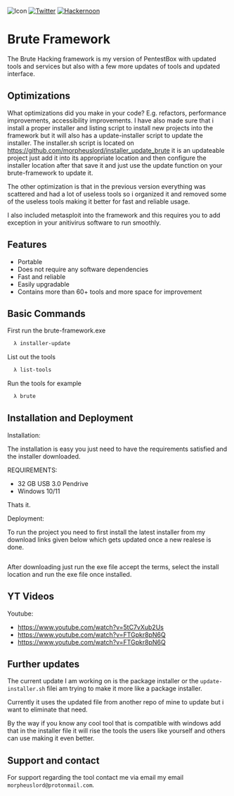 

![Icon](https://github.com/morpheuslord/Brute-Hacking-Framework-SourceCode/blob/main/icons/cmder.ico)
[![Twitter](https://img.shields.io/badge/twitter-@Morpheuslord2-red.svg)](https://twitter.com/Morpheuslord2)
[![Hackernoon](https://hackernoon.com/_next/image?url=https%3A%2F%2Fhackernoon.com%2Fhn-logo.png&w=256&q=75)](https://hackernoon.com/u/morpheuslord)

# Brute Framework

The Brute Hacking framework is my version of PentestBox with updated tools and services but also with a few more updates of tools and updated interface.



## Optimizations

What optimizations did you make in your code? E.g. refactors, performance improvements, accessibility improvements.
I have also made sure that i install a proper installer and listing script to install new projects into the framework
but it will also has a update-installer script to update the installer.
The installer.sh script is located on https://github.com/morpheuslord/installer_update_brute it is an updateable project just add it into its appropriate location and then configure the installer location after that save it and just use the update function on your brute-framework to update it.



The other optimization is that in the previous version everything was scattered and had a lot of useless tools so i organized it and removed some of the useless tools making it better for fast and reliable usage.

I also included metasploit into the framework and this requires you to add exception in your anitivirus software to run smoothly.
## Features

- Portable
- Does not require any software dependencies
- Fast and reliable
- Easily upgradable
- Contains more than 60+ tools and more space for improvement


## Basic Commands

First run the brute-framework.exe

```bash
  λ installer-update
```

List out the tools

```bash
  λ list-tools
```
Run the tools for example

```bash
  λ brute
```


## Installation and Deployment

Installation: 

The installation is easy you just need to have the requirements satisfied and the installer downloaded.

REQUIREMENTS:

* 32 GB USB 3.0 Pendrive
* Windows 10/11

Thats it.

Deployment:

To run the project you need to first install the latest installer from my download links given below which gets updated once a new realese is done.

```url

```
After downloading just run the exe file accept the terms, select the install location and run the exe file once installed.

## YT Videos

Youtube:

* https://www.youtube.com/watch?v=5tC7vXub2Us
* https://www.youtube.com/watch?v=FTGpkr8pN6Q
* https://www.youtube.com/watch?v=FTGpkr8pN6Q


## Further updates

The current update I am working on is the package installer or the `update-installer.sh` filei am trying to make it more like a package installer.

Currently it uses the updated file from another repo of mine to update but i want to eliminate that need.

By the way if you know any cool tool that is compatible with windows add that in the installer file it will rise the tools the users like yourself and others can use making it even better.


## Support and contact

For support regarding the tool contact me via email my email `morpheuslord@protonmail.com`.

